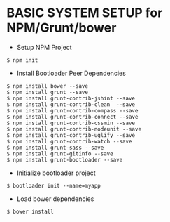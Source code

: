 # BASIC SYSTEM SETUP for NPM/Grunt/bower

- Setup NPM Project
````
$ npm init
````

- Install Bootloader Peer Dependencies

```
$ npm install bower --save
$ npm install grunt --save
$ npm install grunt-contrib-jshint --save
$ npm install grunt-contrib-clean  --save
$ npm install grunt-contrib-compass --save
$ npm install grunt-contrib-connect --save
$ npm install grunt-contrib-cssmin --save
$ npm install grunt-contrib-nodeunit --save
$ npm install grunt-contrib-uglify --save
$ npm install grunt-contrib-watch --save
$ npm install grunt-sass --save
$ npm install grunt-gitinfo --save
$ npm install grunt-bootloader --save

```

- Initialize bootloader project

```
$ bootloader init --name=myapp
```

- Load bower dependencies

```
$ bower install 
```